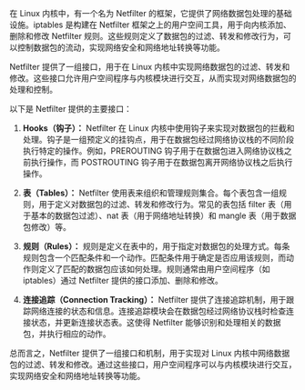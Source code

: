 在 Linux 内核中，有一个名为 Netfilter 的框架，它提供了网络数据包处理的基础设施。iptables 是构建在 Netfilter 框架之上的用户空间工具，用于向内核添加、删除和修改 Netfilter 规则。这些规则定义了数据包的过滤、转发和修改行为，可以控制数据包的流动，实现网络安全和网络地址转换等功能。

Netfilter 提供了一组接口，用于在 Linux 内核中实现网络数据包的过滤、转发和修改。这些接口允许用户空间程序与内核模块进行交互，从而实现对网络数据包的处理和控制。

以下是 Netfilter 提供的主要接口：

1. **Hooks（钩子）：** Netfilter 在 Linux 内核中使用钩子来实现对数据包的拦截和处理。钩子是一组预定义的挂钩点，用于在数据包经过网络协议栈的不同阶段执行特定的操作。例如，PREROUTING 钩子用于在数据包进入网络协议栈之前执行操作，而 POSTROUTING 钩子用于在数据包离开网络协议栈之后执行操作。

2. **表（Tables）：** Netfilter 使用表来组织和管理规则集合。每个表包含一组规则，用于定义对数据包的过滤、转发和修改行为。常见的表包括 filter 表（用于基本的数据包过滤）、nat 表（用于网络地址转换）和 mangle 表（用于数据包修改）等。

3. **规则（Rules）：** 规则是定义在表中的，用于指定对数据包的处理方式。每条规则包含一个匹配条件和一个动作。匹配条件用于确定是否应用该规则，而动作则定义了匹配的数据包应该如何处理。规则通常由用户空间程序（如 iptables）通过 Netfilter 提供的接口添加、删除和修改。

4. **连接追踪（Connection Tracking）：** Netfilter 提供了连接追踪机制，用于跟踪网络连接的状态和信息。连接追踪模块会在数据包经过网络协议栈时检查连接状态，并更新连接状态表。这使得 Netfilter 能够识别和处理相关的数据包，并执行相应的动作。

总而言之，Netfilter 提供了一组接口和机制，用于实现对 Linux 内核中网络数据包的过滤、转发和修改。通过这些接口，用户空间程序可以与内核模块进行交互，实现网络安全和网络地址转换等功能。
